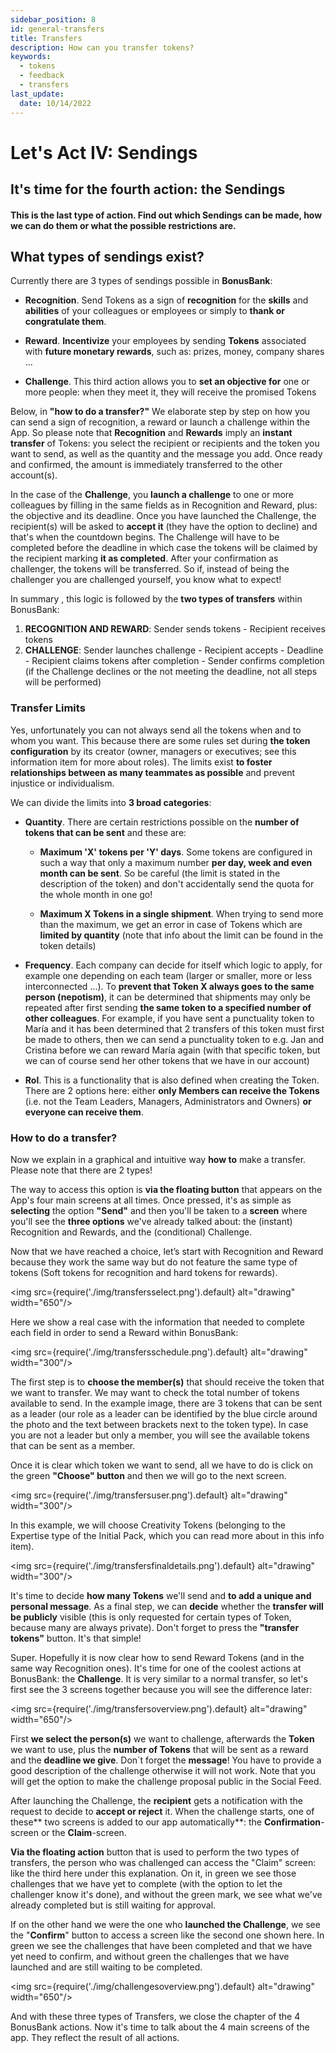 ```yaml
---
sidebar_position: 8
id: general-transfers
title: Transfers
description: How can you transfer tokens?
keywords:
  - tokens
  - feedback
  - transfers
last_update:
  date: 10/14/2022
---
```


# Let's Act IV: Sendings

## It's time for the fourth action: the Sendings

#### This is the last type of action. Find out which Sendings can be made, how we can do them or what the possible restrictions are.

## What types of sendings exist?

Currently there are 3 types of sendings possible in **BonusBank**:

- **Recognition**. Send Tokens as a sign of **recognition** for the **skills** and **abilities** of your colleagues or employees or simply to **thank or congratulate them**.

- **Reward**. **Incentivize** your employees by sending **Tokens** associated with **future monetary rewards**, such as: prizes, money, company shares ...

- **Challenge**. This third action allows you to **set an objective for** one or more people: when they meet it, they will receive the promised Tokens

Below, in **"how to do a transfer?"** We elaborate step by step on how you can send a sign of recognition, a reward or launch a challenge within the App. So please note that **Recognition** and **Rewards** imply an **instant transfer** of Tokens: you select the recipient or recipients and the token you want to send, as well as the quantity and the message you add. Once ready and confirmed, the amount is immediately transferred to the other account(s).

In the case of the **Challenge**, you **launch a challenge** to one or more colleagues by filling in the same fields as in Recognition and Reward, plus: the objective and its deadline. Once you have launched the Challenge, the recipient(s) will be asked to **accept it** (they have the option to decline) and that's when the countdown begins. The Challenge will have to be completed before the deadline in which case the tokens will be claimed by the recipient marking **it as completed**. After your confirmation as challenger, the tokens will be transferred. So if, instead of being the challenger you are challenged yourself, you know what to expect!

In summary , this logic is followed by the **two types of transfers** within BonusBank:

1. **RECOGNITION AND REWARD**: Sender sends tokens - Recipient receives tokens
2. **CHALLENGE**: Sender launches challenge - Recipient accepts - Deadline - Recipient claims tokens after completion - Sender confirms completion (if the Challenge declines or the not meeting the deadline, not all steps will be performed)

### Transfer Limits

Yes, unfortunately you can not always send all the tokens when and to whom you want. This because there are some rules set during **the token configuration** by its creator (owner, managers or executives; see this information item for more about roles). The limits exist **to foster relationships between as many teammates as possible** and prevent injustice or individualism.

We can divide the limits into **3 broad categories**:

- **Quantity**. There are certain restrictions possible on the **number of tokens that can be sent** and these are:

  - **Maximum 'X' tokens per 'Y' days**. Some tokens are configured in such a way that only a maximum number **per day, week and even month can be sent**. So be careful (the limit is stated in the description of the token) and don't accidentally send the quota for the whole month in one go!

  - **Maximum X Tokens in a single shipment**. When trying to send more than the maximum, we get an error in case of Tokens which are **limited by quantity** (note that info about the limit can be found in the token details)

- **Frequency**. Each company can decide for itself which logic to apply, for example one depending on each team (larger or smaller, more or less interconnected ...). To **prevent that Token X always goes to the same person (nepotism)**, it can be determined that shipments may only be repeated after first sending **the same token to a specified number of other colleagues**. For example, if you have sent a punctuality token to María and it has been determined that 2 transfers of this token must first be made to others, then we can send a punctuality token to e.g. Jan and Cristina before we can reward María again (with that specific token, but we can of course send her other tokens that we have in our account)

- **Rol**. This is a functionality that is also defined when creating the Token. There are 2 options here: either **only Members can receive the Tokens** (i.e. not the Team Leaders, Managers, Administrators and Owners) **or everyone can receive them**.

### How to do a transfer?

Now we explain in a graphical and intuitive way **how to** make a transfer. Please note that there are 2 types!

The way to access this option is **via the floating button** that appears on the App's four main screens at all times. Once pressed, it's as simple as **selecting** the option **"Send"** and then you'll be taken to a **screen** where you'll see the **three options** we've already talked about: the (instant) Recognition and Rewards, and the (conditional) Challenge.

Now that we have reached a choice, let’s start with Recognition and Reward because they work the same way but do not feature the same type of tokens (Soft tokens for recognition and hard tokens for rewards).

<img src={require('./img/transfersselect.png').default} alt="drawing" width="650"/>

Here we show a real case with the information that needed to complete each field in order to send a Reward within BonusBank:

<img src={require('./img/transfersschedule.png').default} alt="drawing" width="300"/>

The first step is to **choose the member(s)** that should receive the token that we want to transfer. We may want to check the total number of tokens available to send. In the example image, there are 3 tokens that can be sent as a leader (our role as a leader can be identified by the blue circle around the photo and the text between brackets next to the token type). In case you are not a leader but only a member, you will see the available tokens that can be sent as a member.

Once it is clear which token we want to send, all we have to do is click on the green **"Choose" button** and then we will go to the next screen.

<img src={require('./img/transfersuser.png').default} alt="drawing" width="300"/>

In this example, we will choose Creativity Tokens (belonging to the Expertise type of the Initial Pack, which you can read more about in this info item).

<img src={require('./img/transfersfinaldetails.png').default} alt="drawing" width="300"/>

It's time to decide **how many Tokens** we'll send and **to add a unique and personal message**. As a final step, we can **decide** whether the **transfer will be publicly** visible (this is only requested for certain types of Token, because many are always private). Don't forget to press the **"transfer tokens"** button. It's that simple!

Super. Hopefully it is now clear how to send Reward Tokens (and in the same way Recognition ones). It's time for one of the coolest actions at BonusBank: the **Challenge**. It is very similar to a normal transfer, so let's first see the 3 screens together because you will see the difference later:

<img src={require('./img/transfersoverview.png').default} alt="drawing" width="650"/>

First **we select the person(s)** we want to challenge, afterwards the **Token** we want to use, plus the **number of Tokens** that will be sent as a reward and the **deadline we give**. Don´t forget the **message**! You have to provide a good description of the challenge otherwise it will not work. Note that you will get the option to make the challenge proposal public in the Social Feed.

After launching the Challenge, the **recipient** gets a notification with the request to decide to **accept or reject** it. When the challenge starts, one of these** two screens is added to our app automatically**: the **Confirmation**-screen or the **Claim**-screen.

**Via the floating action** button that is used to perform the two types of transfers, the person who was challenged can access the "Claim" screen: like the third here under this explanation. On it, in green we see those challenges that we have yet to complete (with the option to let the challenger know it's done), and without the green mark, we see what we've already completed but is still waiting for approval.

If on the other hand we were the one who **launched the Challenge**, we see the "**Confirm**" button to access a screen like the second one shown here. In green we see the challenges that have been completed and that we have yet need to confirm, and without green the challenges that we have launched and are still waiting to be completed.

<img src={require('./img/challengesoverview.png').default} alt="drawing" width="650"/>

And with these three types of Transfers, we close the chapter of the 4 BonusBank actions. Now it's time to talk about the 4 main screens of the app. They reflect the result of all actions.
